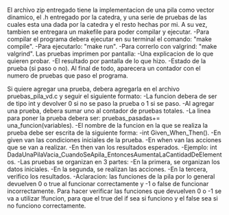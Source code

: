 
El archivo zip entregado tiene la implementacion de una pila como vector dinamico, el .h entregado por la catedra,
y una serie de pruebas de las cuales esta una dada por la catedra y el resto hechas por mi.
A su vez, tambien se entregara un makefile para poder compilar y ejecutar. 
-Para compilar el programa debera ejecutar en su terminal el comando: "make compile".
-Para ejecutarlo: "make run".
-Para correrlo con valgrind: "make valgrind".
Las pruebas imprimen por pantalla:
-Una explicacion de lo que quieren probar.
-El resultado por pantalla de lo que hizo.
-Estado de la prueba (si paso o no).
Al final de todo, aparecera un contador con el numero de pruebas que paso el programa.

Si quiere agregar una prueba, debera agregarla en el archivo pruebas_pila_vd.c y seguir el siguiente formato:
-La funcion debera de ser de tipo int y devolver 0 si no se paso la prueba o 1 si se paso.
-Al agregar una prueba, debera sumar uno al contador de pruebas totales.
-La linea para poner la prueba debera ser: pruebas_pasadas+= una_funcion(variables).
-El nombre de la funcion en la que se realiza la prueba debe ser escrita de la siguiente forma:
	-int Given_When_Then().
	-En given van las condiciones iniciales de la prueba.
	-En when van las acciones que se van a realizar.
	-En then van los resultados esperados.
	-Ejemplo: int DadaUnaPilaVacia_CuandoSeApila_EntoncesAumentaLaCantidadDeElementos.
-Las pruebas se organizan en 3 partes:
	-En la primera, se organizan los datos iniciales.
	-En la segunda, se realizan las acciones.
	-En la tercera, verifico los resultados.
-Aclaracion: las funciones de la pila por lo general devuelven 0 o true al funcionar correctamente
y -1 o false de funcionar incorrectamente. Para hacer verificar las funciones que devuelven 0 o -1
se va a utilizar !funcion, para que el true del if sea si funciono y el false sea si no funciono correctamente.